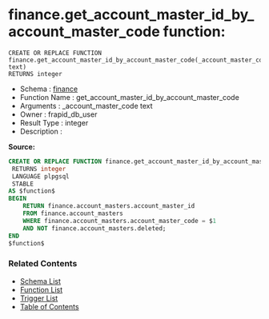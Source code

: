 # finance.get_account_master_id_by_account_master_code function:

```plpgsql
CREATE OR REPLACE FUNCTION finance.get_account_master_id_by_account_master_code(_account_master_code text)
RETURNS integer
```
* Schema : [finance](../../schemas/finance.md)
* Function Name : get_account_master_id_by_account_master_code
* Arguments : _account_master_code text
* Owner : frapid_db_user
* Result Type : integer
* Description : 


**Source:**
```sql
CREATE OR REPLACE FUNCTION finance.get_account_master_id_by_account_master_code(_account_master_code text)
 RETURNS integer
 LANGUAGE plpgsql
 STABLE
AS $function$
BEGIN
    RETURN finance.account_masters.account_master_id
    FROM finance.account_masters
    WHERE finance.account_masters.account_master_code = $1
	AND NOT finance.account_masters.deleted;
END
$function$

```

### Related Contents
* [Schema List](../../schemas.md)
* [Function List](../../functions.md)
* [Trigger List](../../triggers.md)
* [Table of Contents](../../README.md)

